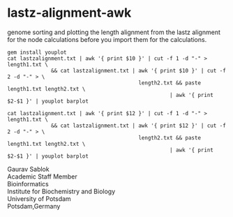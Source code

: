 # lastz-alignment-awk
genome sorting and plotting the length alignment from the lastz alignment for the node calculations before you import them for the calculations. 
```
gem install youplot
cat lastzalignment.txt | awk '{ print $10 }' | cut -f 1 -d "-" > length1.txt \ 
              && cat lastzalignment.txt | awk '{ print $10 }' | cut -f 2 -d "-" > \
                                          length2.txt && paste length1.txt length2.txt \ 
                                                    | awk '{ print $2-$1 }' | youplot barplot

cat lastzalignment.txt | awk '{ print $12 }' | cut -f 1 -d "-" > length1.txt \ 
              && cat lastzalignment.txt | awk '{ print $12 }' | cut -f 2 -d "-" > \
                                          length2.txt && paste length1.txt length2.txt \ 
                                                    | awk '{ print $2-$1 }' | youplot barplot
```
Gaurav Sablok \
Academic Staff Member \
Bioinformatics \
Institute for Biochemistry and Biology \
University of Potsdam \
Potsdam,Germany 
